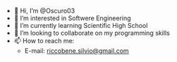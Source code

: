 - 👋 Hi, I’m @Oscuro03
- 👀 I’m interested in Softwere Engineering
- 🌱 I’m currently learning Scientific High School
- 💞️ I’m looking to collaborate on my programming skills
- 📫 How to reach me:
     - E-mail: riccobene.silvio@gmail.com 

<!---
Oscuro03/Oscuro03 is a ✨ special ✨ repository because its `README.md` (this file) appears on your GitHub profile.
You can click the Preview link to take a look at your changes.
--->
